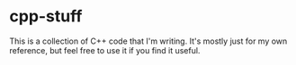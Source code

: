 # cpp-stuff

This is a collection of C++ code that I'm writing. It's mostly just for my own reference, but feel free to use it if you find it useful.
